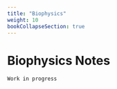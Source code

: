 ```yaml
---
title: "Biophysics"
weight: 10
bookCollapseSection: true
---
```


# Biophysics Notes

```
Work in progress
```
